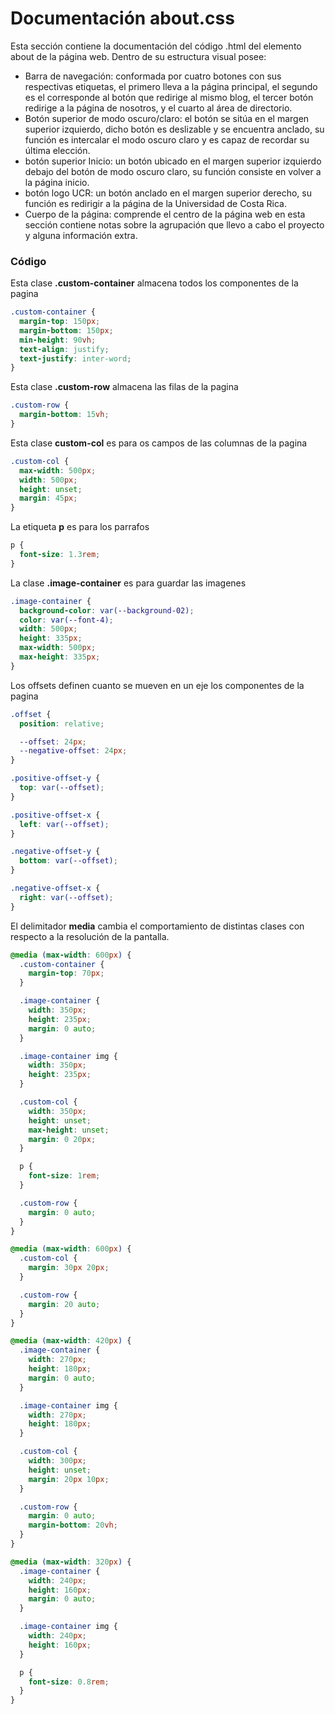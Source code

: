 # Documentación about.css

 Esta sección contiene la documentación del código .html del elemento about de la página web. Dentro de su estructura visual posee: 
*  Barra de navegación: conformada por cuatro botones con sus respectivas etiquetas, el primero lleva a la página principal, el segundo es el corresponde al botón que redirige al mismo blog, el tercer botón redirige a la página de nosotros, y el cuarto al área de directorio.
*  Botón superior de modo oscuro/claro: el botón se sitúa en el margen superior izquierdo, dicho botón es deslizable y se encuentra anclado, su función es intercalar el modo oscuro claro y es capaz de recordar su última elección.
*  botón superior Inicio: un botón ubicado en el margen superior izquierdo debajo del botón de modo oscuro claro, su función consiste en volver a la página inicio.
*  botón logo UCR: un botón anclado en el margen superior derecho, su función es redirigir a la página de la Universidad de Costa Rica.
*  Cuerpo de la página: comprende el centro de la página web en esta sección contiene notas sobre la agrupación que llevo a cabo el proyecto y alguna información extra.

### Código

Esta clase **.custom-container** almacena todos los componentes de la pagina
``` css
.custom-container {
  margin-top: 150px;
  margin-bottom: 150px;
  min-height: 90vh;
  text-align: justify;
  text-justify: inter-word;
}
```

Esta clase **.custom-row** almacena las filas de la pagina
``` css
.custom-row {
  margin-bottom: 15vh;
}
```

Esta clase **custom-col** es para os campos de las columnas de la pagina
``` css
.custom-col {
  max-width: 500px;
  width: 500px;
  height: unset;
  margin: 45px;
}
```

La etiqueta **p** es para los parrafos
``` css
p {
  font-size: 1.3rem;
}
```

La clase **.image-container** es para guardar las imagenes
``` css
.image-container {
  background-color: var(--background-02);
  color: var(--font-4);
  width: 500px;
  height: 335px;
  max-width: 500px;
  max-height: 335px;
}
```

Los offsets definen cuanto se mueven en un eje los componentes de la pagina
``` css
.offset {
  position: relative;

  --offset: 24px;
  --negative-offset: 24px;
}

.positive-offset-y {
  top: var(--offset);
}

.positive-offset-x {
  left: var(--offset);
}

.negative-offset-y {
  bottom: var(--offset);
}

.negative-offset-x {
  right: var(--offset);
}
```


El delimitador **media** cambia el comportamiento de distintas clases con respecto a la resolución de la pantalla.
``` css
@media (max-width: 600px) {
  .custom-container {
    margin-top: 70px;
  }

  .image-container {
    width: 350px;
    height: 235px;
    margin: 0 auto;
  }

  .image-container img {
    width: 350px;
    height: 235px;
  }

  .custom-col {
    width: 350px;
    height: unset;
    max-height: unset;
    margin: 0 20px;
  }

  p {
    font-size: 1rem;
  }

  .custom-row {
    margin: 0 auto;
  }
}

@media (max-width: 600px) {
  .custom-col {
    margin: 30px 20px;
  }

  .custom-row {
    margin: 20 auto;
  }
}

@media (max-width: 420px) {
  .image-container {
    width: 270px;
    height: 180px;
    margin: 0 auto;
  }

  .image-container img {
    width: 270px;
    height: 180px;
  }

  .custom-col {
    width: 300px;
    height: unset;
    margin: 20px 10px;
  }

  .custom-row {
    margin: 0 auto;
    margin-bottom: 20vh;
  }
}

@media (max-width: 320px) {
  .image-container {
    width: 240px;
    height: 160px;
    margin: 0 auto;
  }

  .image-container img {
    width: 240px;
    height: 160px;
  }

  p {
    font-size: 0.8rem;
  }
}
```
